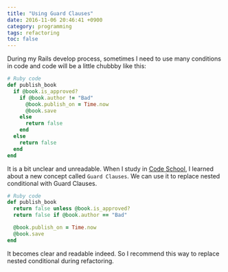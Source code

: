 ```yaml
---
title: "Using Guard Clauses"
date: 2016-11-06 20:46:41 +0900
category: programming
tags: refactoring
toc: false
---
```


During my Rails develop process, sometimes I need to use many conditions in code and code will be a little chubbby like this:

```ruby
# Ruby code
def publish_book
  if @book.is_approved?
    if @book.author != "Bad"
      @book.publish_on = Time.now
      @book.save
    else
      return false
    end
  else
    return false
  end
end
```

It is a bit unclear and unreadable. When I study in [Code School](https://www.codeschool.com/), I learned about a new concept called `Guard Clauses`. We can use it to replace nested conditional with Guard Clauses.

```ruby
# Ruby code
def publish_book
  return false unless @book.is_approved?
  return false if @book.author == "Bad"

  @book.publish_on = Time.now
  @book.save
end
```

It becomes clear and readable indeed. So I recommend this way to replace nested conditional during refactoring.
